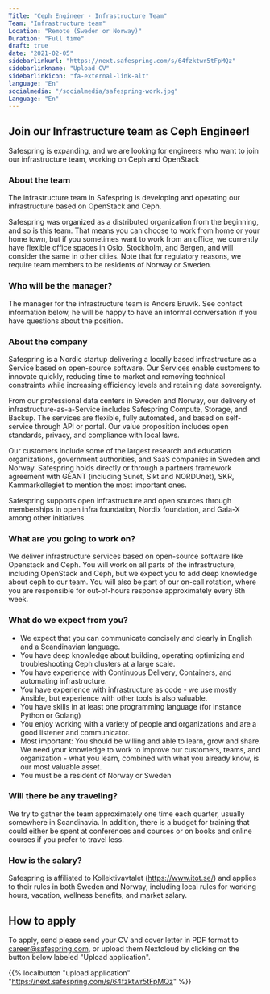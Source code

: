 ```yaml
---
Title: "Ceph Engineer - Infrastructure Team"
Team: "Infrastructure team"
Location: "Remote (Sweden or Norway)"
Duration: "Full time"
draft: true
date: "2021-02-05"
sidebarlinkurl: "https://next.safespring.com/s/64fzktwr5tFpMQz"
sidebarlinkname: "Upload CV"
sidebarlinkicon: "fa-external-link-alt"
language: "En"
socialmedia: "/socialmedia/safespring-work.jpg"
Language: "En"
---
```


## Join our Infrastructure team as Ceph Engineer!

Safespring is expanding, and we are looking for engineers who want to join our infrastructure team, working on Ceph and OpenStack

### About the team

The infrastructure team in Safespring is developing and operating our infrastructure based on OpenStack and Ceph.

Safespring was organized as a distributed organization from the beginning, and
so is this team. That means you can choose to work from home or your home town,
but if you sometimes want to work from an office, we currently have flexible
office spaces in Oslo, Stockholm, and Bergen, and will consider the same in other
cities. Note that for regulatory reasons, we require team members to be
residents of Norway or Sweden.

### Who will be the manager?

The manager for the infrastructure team is Anders Bruvik. See contact information below, he will be happy to have an informal conversation if you have questions about the position.

### About the company

Safespring is a Nordic startup delivering a locally based infrastructure as a Service based on open-source software. Our Services enable customers to innovate quickly, reducing time to market and removing technical constraints while increasing efficiency levels and retaining data sovereignty.

From our professional data centers in Sweden and Norway, our delivery of infrastructure-as-a-Service includes Safespring Compute, Storage, and Backup. The services are flexible, fully automated, and based on self-service through API or portal. Our value proposition includes open standards, privacy, and compliance with local laws.

Our customers include some of the largest research and education organizations, government authorities, and SaaS companies in Sweden and Norway. Safespring holds directly or through a partners framework agreement with GÈANT (including Sunet, Sikt and NORDUnet), SKR, Kammarkollegiet to mention the most important ones.

Safespring supports open infrastructure and open sources through memberships in open infra foundation, Nordix foundation, and Gaia-X among other initiatives.

### What are you going to work on?

We deliver infrastructure services based on open-source software like Openstack and Ceph. You will work on all parts of the infrastructure, including OpenStack and Ceph, but we expect you to add deep knowledge about ceph to our team. You will also be part of our on-call rotation, where you are responsible for out-of-hours response approximately every 6th week.

### What do we expect from you?

* We expect that you can communicate concisely and clearly in English and a Scandinavian language.
* You have deep knowledge about building, operating optimizing and troubleshooting Ceph clusters at a large scale.
* You have experience with Continuous Delivery, Containers, and automating infrastructure.
* You have experience with infrastructure as code - we use mostly Ansible, but experience with other tools is also valuable.
* You have skills in at least one programming language (for instance Python or Golang)
* You enjoy working with a variety of people and organizations and are a good listener and communicator.
* Most important: You should be willing and able to learn, grow and share. We need your knowledge to work to improve our customers, teams, and organization - what you learn, combined with what you already know, is our most valuable asset.
* You must be a resident of Norway or Sweden

### Will there be any traveling?

We try to gather the team approximately one time each quarter, usually somewhere in Scandinavia. In addition, there is a budget for training that could either be spent at conferences and courses or on books and online courses if you prefer to travel less.

### How is the salary?

Safespring is affiliated to Kollektivavtalet (https://www.itot.se/) and applies to their rules in both Sweden and Norway, including local rules for working hours, vacation, wellness benefits, and market salary.

<div id="down"></div>

## How to apply
To apply, send please send your CV and cover letter in PDF format to [career@safespring.com](mailto:career@safespring.com), or upload them Nextcloud by clicking on the button below labeled "Upload application".

{{% localbutton "upload application" "https://next.safespring.com/s/64fzktwr5tFpMQz" %}}
